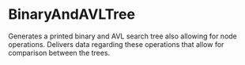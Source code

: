 # BinaryAndAVLTree
Generates a printed binary and AVL search tree also allowing for node operations. Delivers data regarding these operations that allow for comparison between the trees.
